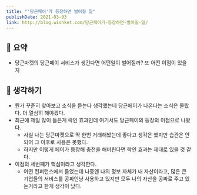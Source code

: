 ```yaml
---
title: "'당근페이'가 등장하면 벌어질 일"
publishDate: 2021-03-03
link: http://blog.wishket.com/당근페이가-등장하면-벌어질-일/
---
```

## 📝 요약 
- 당근마켓의 당근페이 서비스가 생긴다면 어떤일이 벌어질까? 또 어떤 이점이 있을지  

## 🤔 생각하기 
- 뭔가 꾸준히 찾아보고 소식을 듣는다 생각했는데 당근페이가 나온다는 소식은 몰랐다. 더 열심히 해야겠다.  
- 최근에 제일 많이 들은게 락인 효과인데 여기서도 당근페이의 등장의 이점으로 나왔다.  
  - 사실 나는 당근마켓으로 딱 한번 거래해봤는데 좋다고 생각은 했지만 습관은 안되어 그 이후로 사용은 못했다.  
  - 하지만 이렇게 페이가 등장해 충전을 해버린다면 락인 효과는 제대로 있을 것 같다.
- 이점의 세번째가 핵심이라고 생각한다.
  - 어떤 컨퍼런스에서 들었는데 나중엔 나의 정보 자체가 내 자산이라고, 많은 큰 기업들의 서비스를 공짜인냥 사용하고 있지만 모두 나의 자산을 공짜로 주고 있는거라고 한게 생각이 났다.  
